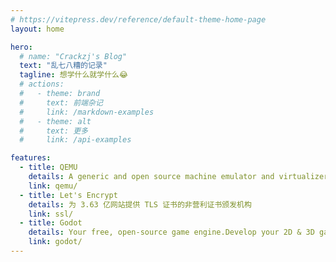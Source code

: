 ```yaml
---
# https://vitepress.dev/reference/default-theme-home-page
layout: home

hero:
  # name: "Crackzj's Blog"
  text: "乱七八糟的记录"
  tagline: 想学什么就学什么😂
  # actions:
  #   - theme: brand
  #     text: 前端杂记
  #     link: /markdown-examples
  #   - theme: alt
  #     text: 更多
  #     link: /api-examples

features:
  - title: QEMU
    details: A generic and open source machine emulator and virtualizer
    link: qemu/
  - title: Let's Encrypt
    details: 为 3.63 亿网站提供 TLS 证书的非营利证书颁发机构
    link: ssl/
  - title: Godot
    details: Your free, open‑source game engine.Develop your 2D & 3D games, cross-platform projects, or even XR ideas!
    link: godot/
---
```

